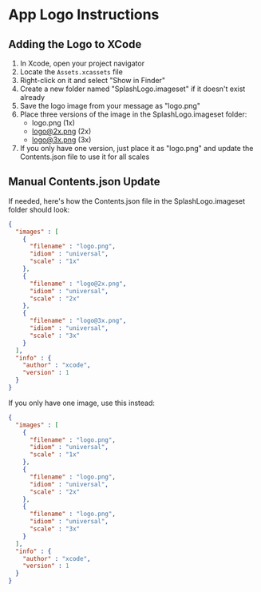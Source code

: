 # App Logo Instructions

## Adding the Logo to XCode

1. In Xcode, open your project navigator
2. Locate the `Assets.xcassets` file
3. Right-click on it and select "Show in Finder"
4. Create a new folder named "SplashLogo.imageset" if it doesn't exist already
5. Save the logo image from your message as "logo.png" 
6. Place three versions of the image in the SplashLogo.imageset folder:
   - logo.png (1x)
   - logo@2x.png (2x)
   - logo@3x.png (3x)
7. If you only have one version, just place it as "logo.png" and update the Contents.json file to use it for all scales

## Manual Contents.json Update

If needed, here's how the Contents.json file in the SplashLogo.imageset folder should look:

```json
{
  "images" : [
    {
      "filename" : "logo.png",
      "idiom" : "universal",
      "scale" : "1x"
    },
    {
      "filename" : "logo@2x.png",
      "idiom" : "universal",
      "scale" : "2x"
    },
    {
      "filename" : "logo@3x.png",
      "idiom" : "universal",
      "scale" : "3x"
    }
  ],
  "info" : {
    "author" : "xcode",
    "version" : 1
  }
}
```

If you only have one image, use this instead:

```json
{
  "images" : [
    {
      "filename" : "logo.png",
      "idiom" : "universal",
      "scale" : "1x"
    },
    {
      "filename" : "logo.png",
      "idiom" : "universal",
      "scale" : "2x"
    },
    {
      "filename" : "logo.png",
      "idiom" : "universal",
      "scale" : "3x"
    }
  ],
  "info" : {
    "author" : "xcode",
    "version" : 1
  }
}
``` 